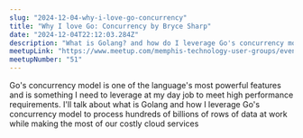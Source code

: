 ```yaml
---
slug: "2024-12-04-why-i-love-go-concurrency"
title: "Why I love Go: Concurrency by Bryce Sharp"
date: "2024-12-04T22:12:03.284Z"
description: "What is Golang? and how do I leverage Go's concurrency model to process hundreds of billions of rows of data?"
meetupLink: "https://www.meetup.com/memphis-technology-user-groups/events/298922120/"
meetupNumber: "51"
---
```


Go's concurrency model is one of the language's most powerful features and is something I need to leverage at my day job to meet high performance requirements. I'll talk about what is Golang and how I leverage Go's concurrency model to process hundreds of billions of rows of data at work while making the most of our costly cloud services
